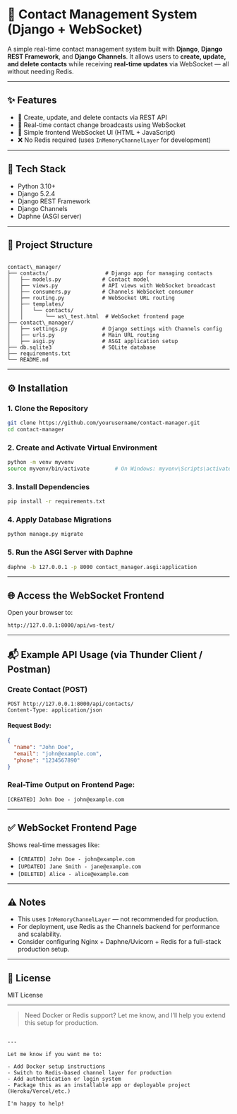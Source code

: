 # 📇 Contact Management System (Django + WebSocket)

A simple real-time contact management system built with **Django**, **Django REST Framework**, and **Django Channels**. It allows users to **create, update, and delete contacts** while receiving **real-time updates** via WebSocket — all without needing Redis.

---

## ✨ Features

- 🔧 Create, update, and delete contacts via REST API  
- 🔁 Real-time contact change broadcasts using WebSocket  
- 🧪 Simple frontend WebSocket UI (HTML + JavaScript)  
- ❌ No Redis required (uses `InMemoryChannelLayer` for development)

---

## 🚀 Tech Stack

- Python 3.10+  
- Django 5.2.4  
- Django REST Framework  
- Django Channels  
- Daphne (ASGI server)

---

## 📁 Project Structure

```

contact\_manager/
├── contacts/                  # Django app for managing contacts
│   ├── models.py             # Contact model
│   ├── views.py              # API views with WebSocket broadcast
│   ├── consumers.py          # Channels WebSocket consumer
│   ├── routing.py            # WebSocket URL routing
│   ├── templates/
│   │   └── contacts/
│   │       └── ws\_test.html  # WebSocket frontend page
├── contact\_manager/
│   ├── settings.py           # Django settings with Channels config
│   ├── urls.py               # Main URL routing
│   ├── asgi.py               # ASGI application setup
├── db.sqlite3                # SQLite database
├── requirements.txt
└── README.md

````

---

## ⚙️ Installation

### 1. Clone the Repository
```bash
git clone https://github.com/yourusername/contact-manager.git
cd contact-manager
````

### 2. Create and Activate Virtual Environment

```bash
python -m venv myvenv
source myvenv/bin/activate        # On Windows: myvenv\Scripts\activate
```

### 3. Install Dependencies

```bash
pip install -r requirements.txt
```

### 4. Apply Database Migrations

```bash
python manage.py migrate
```

### 5. Run the ASGI Server with Daphne

```bash
daphne -b 127.0.0.1 -p 8000 contact_manager.asgi:application
```

---

## 🌐 Access the WebSocket Frontend

Open your browser to:

```
http://127.0.0.1:8000/api/ws-test/
```

---

## 📬 Example API Usage (via Thunder Client / Postman)

### Create Contact (POST)

```
POST http://127.0.0.1:8000/api/contacts/
Content-Type: application/json
```

#### Request Body:

```json
{
  "name": "John Doe",
  "email": "john@example.com",
  "phone": "1234567890"
}
```

### Real-Time Output on Frontend Page:

```
[CREATED] John Doe - john@example.com
```

---

## ✅ WebSocket Frontend Page

Shows real-time messages like:

* `[CREATED] John Doe - john@example.com`
* `[UPDATED] Jane Smith - jane@example.com`
* `[DELETED] Alice - alice@example.com`

---

## ⚠️ Notes

* This uses `InMemoryChannelLayer` — not recommended for production.
* For deployment, use Redis as the Channels backend for performance and scalability.
* Consider configuring Nginx + Daphne/Uvicorn + Redis for a full-stack production setup.

---

## 📄 License

MIT License

---

> Need Docker or Redis support? Let me know, and I’ll help you extend this setup for production.

```

---

Let me know if you want me to:

- Add Docker setup instructions  
- Switch to Redis-based channel layer for production  
- Add authentication or login system  
- Package this as an installable app or deployable project (Heroku/Vercel/etc.)

I'm happy to help!
```
